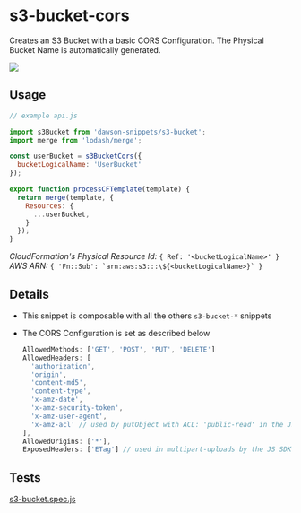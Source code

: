 
s3-bucket-cors
===

Creates an S3 Bucket with a basic CORS Configuration. The Physical Bucket Name is automatically generated.  

![](https://nodei.co/npm/dawson-snippets.png?mini=true)

## Usage

```js
// example api.js

import s3Bucket from 'dawson-snippets/s3-bucket';
import merge from 'lodash/merge';

const userBucket = s3BucketCors({
  bucketLogicalName: 'UserBucket'
});

export function processCFTemplate(template) {
  return merge(template, {
    Resources: {
      ...userBucket,
    }
  });
}
```

*CloudFormation's Physical Resource Id:* `{ Ref: '<bucketLogicalName>' }`  
*AWS ARN:* ```{ 'Fn::Sub': `arn:aws:s3:::\${<bucketLogicalName>}` }```


## Details

* This snippet is composable with all the others `s3-bucket-*` snippets
* The CORS Configuration is set as described below

    ```js
    AllowedMethods: ['GET', 'POST', 'PUT', 'DELETE']
    AllowedHeaders: [
      'authorization',
      'origin',
      'content-md5',
      'content-type',
      'x-amz-date',
      'x-amz-security-token',
      'x-amz-user-agent',
      'x-amz-acl' // used by putObject with ACL: 'public-read' in the JS SDK for the Browser
    ],
    AllowedOrigins: ['*'],
    ExposedHeaders: ['ETag'] // used in multipart-uploads by the JS SDK for the Browser
    ```


## Tests

[s3-bucket.spec.js](__tests__/s3-bucket.spec.js)

